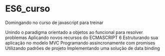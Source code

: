 # ES6_curso
Domingando no curso de javascript para treinar

Unindo o paradigma orientado a objetos ao funcional para resolver problemas
Aplicando novos recursos do ECMASCRIPT 6
Estruturando sua aplicação no modelo MVC
Programando assincronamente com promises
Utilizando padrões de projeto
Implementando uma solução de data binding
